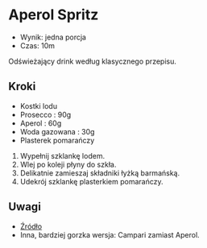# Aperol Spritz

- Wynik: jedna porcja
- Czas: 10m

Odświeżający drink według klasycznego przepisu.

## Kroki 

- Kostki lodu
- Prosecco : 90g
- Aperol : 60g
- Woda gazowana : 30g
- Plasterek pomarańczy

1. Wypełnij szklankę lodem.
2. Wlej po koleji płyny do szkła.
3. Delikatnie zamieszaj składniki łyżką barmańską.
4. Udekrój szklankę plasterkiem pomarańczy.

## Uwagi

- [Źródło](https://www.liquor.com/recipes/aperol-spritz/)
- Inna, bardziej gorzka wersja: Campari zamiast Aperol.
